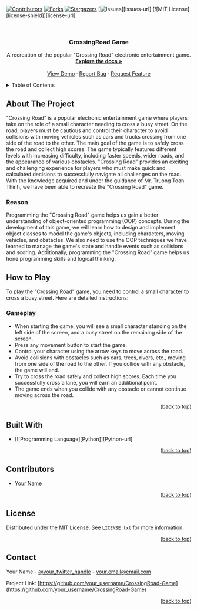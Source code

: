 <!-- Improved compatibility of back to top link: See: https://github.com/othneildrew/Best-README-Template/pull/73 -->
<a name="readme-top"></a>
<!--
*** Thanks for checking out the CrossingRoad-Game-Readme. If you have a suggestion
*** that would make this better, please fork the repo and create a pull request
*** or simply open an issue with the tag "enhancement".
*** Don't forget to give the project a star!
*** Thanks again! Now go create something AMAZING! :D
-->

<!-- PROJECT SHIELDS -->
<!--
*** I'm using markdown "reference style" links for readability.
*** Reference links are enclosed in brackets [ ] instead of parentheses ( ).
*** See the bottom of this document for the declaration of the reference variables
*** for contributors-url, forks-url, etc. This is an optional, concise syntax you may use.
*** https://www.markdownguide.org/basic-syntax/#reference-style-links
-->
[![Contributors][contributors-shield]][contributors-url]
[![Forks][forks-shield]][forks-url]
[![Stargazers][stars-shield]][stars-url]
[![Issues][issues-shield]][issues-url]
[![MIT License][license-shield]][license-url]

<!-- PROJECT LOGO -->
<br />
<div align="center">
  <h3 align="center">CrossingRoad Game</h3>

  <p align="center">
    A recreation of the popular "Crossing Road" electronic entertainment game.
    <br />
    <a href="https://github.com/your_username/CrossingRoad-Game"><strong>Explore the docs »</strong></a>
    <br />
    <br />
    <a href="https://github.com/your_username/CrossingRoad-Game">View Demo</a>
    ·
    <a href="https://github.com/your_username/CrossingRoad-Game/issues">Report Bug</a>
    ·
    <a href="https://github.com/your_username/CrossingRoad-Game/issues">Request Feature</a>
  </p>
</div>

<!-- TABLE OF CONTENTS -->
<details>
  <summary>Table of Contents</summary>
  <ol>
    <li>
      <a href="#about-the-project">About The Project</a>
      <ul>
        <li><a href="#reason">Reason</a></li>
      </ul>
    </li>
    <li>
      <a href="#how-to-play">How to Play</a>
      <ul>
        <li><a href="#gameplay">Gameplay</a></li>
      </ul>
    </li>
    <li><a href="#built-with">Built With</a></li>
    <li><a href="#contributors">Contributors</a></li>
    <li><a href="#license">License</a></li>
    <li><a href="#contact">Contact</a></li>
  </ol>
</details>

<!-- ABOUT THE PROJECT -->
## About The Project

"Crossing Road" is a popular electronic entertainment game where players take on the role of a small character needing to cross a busy street. On the road, players must be cautious and control their character to avoid collisions with moving vehicles such as cars and trucks crossing from one side of the road to the other. The main goal of the game is to safely cross the road and collect high scores. The game typically features different levels with increasing difficulty, including faster speeds, wider roads, and the appearance of various obstacles. "Crossing Road" provides an exciting and challenging experience for players who must make quick and calculated decisions to successfully navigate all challenges on the road. With the knowledge acquired and under the guidance of Mr. Truong Toan Thinh, we have been able to recreate the "Crossing Road" game.

### Reason

Programming the "Crossing Road" game helps us gain a better understanding of object-oriented programming (OOP) concepts. During the development of this game, we will learn how to design and implement object classes to model the game's objects, including characters, moving vehicles, and obstacles. We also need to use the OOP techniques we have learned to manage the game's state and handle events such as collisions and scoring. Additionally, programming the "Crossing Road" game helps us hone programming skills and logical thinking.

<!-- HOW TO PLAY -->
## How to Play

To play the "Crossing Road" game, you need to control a small character to cross a busy street. Here are detailed instructions:

### Gameplay

- When starting the game, you will see a small character standing on the left side of the screen, and a busy street on the remaining side of the screen.
- Press any movement button to start the game.
- Control your character using the arrow keys to move across the road.
- Avoid collisions with obstacles such as cars, trees, rivers, etc., moving from one side of the road to the other. If you collide with any obstacle, the game will end.
- Try to cross the road safely and collect high scores. Each time you successfully cross a lane, you will earn an additional point.
- The game ends when you collide with any obstacle or cannot continue moving across the road.

<p align="right">(<a href="#readme-top">back to top</a>)</p>

<!-- BUILT WITH -->
## Built With

* [![Programming Language][Python]][Python-url]

<p align="right">(<a href="#readme-top">back to top</a>)</p>

<!-- CONTRIBUTORS -->
## Contributors

* [Your Name](https://github.com/your_username)

<p align="right">(<a href="#readme-top">back to top</a>)</p>

<!-- LICENSE -->
## License

Distributed under the MIT License. See `LICENSE.txt` for more information.

<p align="right">(<a href="#readme-top">back to top</a>)</p>

<!-- CONTACT -->
## Contact

Your Name - [@your_twitter_handle](https://twitter.com/your_twitter_handle) - your.email@email.com

Project Link: [https://github.com/your_username/CrossingRoad-Game](https://github.com/your_username/CrossingRoad-Game)

<p align="right">(<a href="#readme-top">back to top</a>)</p>

<!-- MARKDOWN LINKS & IMAGES -->
<!-- https://www.markdownguide.org/basic-syntax/#reference-style-links -->
[contributors-shield]: https://img.shields.io/github/contributors/your_username/CrossingRoad-Game.svg?style=for-the-badge
[contributors-url]: https://github.com/your_username/CrossingRoad-Game/graphs/contributors
[forks-shield]: https://img.shields.io/github/forks/your_username/CrossingRoad-Game.svg?style=for-the-badge
[forks-url]: https://github.com/your_username/CrossingRoad-Game/network/members
[stars-shield]: https://img.shields.io/github/stars/your_username/CrossingRoad-Game.svg?style=for-the-badge
[stars-url]: https://github.com/your_username/CrossingRoad-Game/stargazers
[issues-shield]: https://img.shields.io/github/issues/your_username/CrossingRoad-Game.svg?style=for-the
